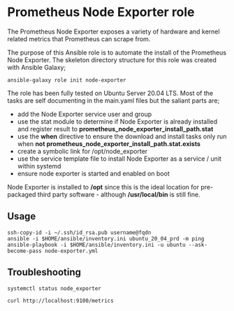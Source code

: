 # Prometheus Node Exporter role

The Prometheus Node Exporter exposes a variety of hardware and kernel related metrics that Prometheus can scrape from.

The purpose of this Ansible role is to automate the install of the Prometheus Node Exporter. The skeleton directory structure for this role was created with Ansible Galaxy;

```
ansible-galaxy role init node-exporter
```
The role has been fully tested on Ubuntu Server 20.04 LTS. Most of the tasks are self documenting in the main.yaml files but the saliant parts are;

- add the Node Exporter service user and group
- use the stat module to determine if Node Exporter is already installed and register result to **prometheus_node_exporter_install_path.stat**
- use the **when** directive to ensure the download and install tasks only run when **not prometheus_node_exporter_install_path.stat.exists**
- create a symbolic link for /opt/node_exporter
- use the service template file to install Node Exporter as a service / unit within systemd
- ensure node exporter is started and enabled on boot

Node Exporter is installed to **/opt** since this is the ideal location for pre-packaged third party software - although **/usr/local/bin** is still fine.

## Usage
```
ssh-copy-id -i ~/.ssh/id_rsa.pub username@fqdn
ansible -i $HOME/ansible/inventory.ini ubuntu_20_04_prd -m ping
ansible-playbook -i $HOME/ansible/inventory.ini -u ubuntu --ask-become-pass node-exporter.yml
```

## Troubleshooting
```
systemctl status node_exporter 

curl http://localhost:9100/metrics
```
